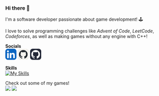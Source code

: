 ### Hi there 👋

I'm a software developer passionate about game development! :joystick:

I love to solve programming challenges like _Advent of Code_, _LeetCode_, _Codeforces_, as well as making games without any engine with C++!


<b>Socials</b> <br>
[<img src="https://github.com/tandpfun/skill-icons/blob/main/icons/LinkedIn.svg" width = "35">](https://linkedin.com/in/vkrukhmalev)
[<img src="https://github.com/tandpfun/skill-icons/blob/main/icons/Github-Light.svg" width = "35">](https://github.com/NemGam#gh-dark-mode-only)
[<img src="https://github.com/tandpfun/skill-icons/blob/main/icons/Github-Dark.svg" width = "35">](https://github.com/NemGam#gh-light-mode-only)

<b>Skills</b> <br>
[![My Skills](https://skillicons.dev/icons?i=unity,unreal,cs,cpp,c,python,js,html,css,react,dotnet,mongodb,blender,postgres,git&perline=7)](https://skillicons.dev)

Check out some of my games!\
[<img src="https://user-images.githubusercontent.com/1271004/216844650-07f53beb-78ea-4991-9b00-741c0ba6671b.svg" width = "35">](https://nemario.itch.io#gh-dark-mode-only)
[<img src="https://user-images.githubusercontent.com/1271004/216844652-411515a2-b7ef-4096-9bb2-4aff3dcff121.svg" width = "35">](https://nemario.itch.io#gh-light-mode-only)
<!--
**NemGam/NemGam** is a ✨ _special_ ✨ repository because its `README.md` (this file) appears on your GitHub profile.

Here are some ideas to get you started:

- 🔭 I’m currently working on ...
- 🌱 I’m currently learning ...
- 👯 I’m looking to collaborate on ...
- 🤔 I’m looking for help with ...
- 💬 Ask me about ...
- 📫 How to reach me: ...
- 😄 Pronouns: ...
- ⚡ Fun fact: ...
-->
